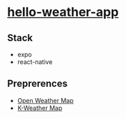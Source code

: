 # [hello-weather-app](https://github.com/hiroszan/hello-weather-app, "github link")

## Stack

- expo
- react-native

## Preprerences

- [Open Weather Map](https://openweathermap.org/)
- [K-Weather Map](https://www.data.go.kr/dataset/15000099/openapi.do)
